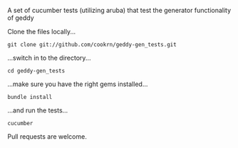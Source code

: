 A set of cucumber tests (utilizing aruba) that test the generator functionality of geddy

Clone the files locally...

	git clone git://github.com/cookrn/geddy-gen_tests.git
	
...switch in to the directory...

	cd geddy-gen_tests
	
...make sure you have the right gems installed...

	bundle install
	
...and run the tests...

	cucumber
	
Pull requests are welcome.